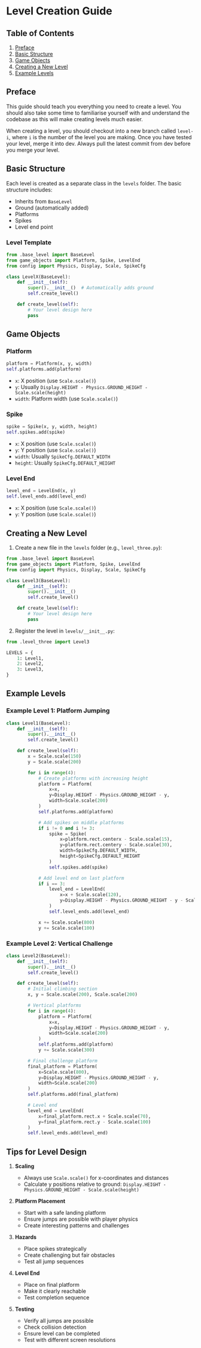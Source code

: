 # Level Creation Guide

## Table of Contents
1. [Preface](#preface)
2. [Basic Structure](#basic-structure)
3. [Game Objects](#game-objects)
4. [Creating a New Level](#creating-a-new-level)
5. [Example Levels](#example-levels)

## Preface

This guide should teach you everything you need to create a level. You should also take some time to familiarise yourself with and understand the codebase as this will make creating levels much easier.

When creating a level, you should checkout into a new branch called `level-i`, where `i` is the number of the level you are making. Once you have tested your level, merge it into dev. Always pull the latest commit from dev before you merge your level.

## Basic Structure

Each level is created as a separate class in the `levels` folder. The basic structure includes:
- Inherits from `BaseLevel`
- Ground (automatically added)
- Platforms
- Spikes
- Level end point

### Level Template
```python
from .base_level import BaseLevel
from game_objects import Platform, Spike, LevelEnd
from config import Physics, Display, Scale, SpikeCfg

class LevelX(BaseLevel):
    def __init__(self):
        super().__init__()  # Automatically adds ground
        self.create_level()

    def create_level(self):
        # Your level design here
        pass
```

## Game Objects

### Platform
```python
platform = Platform(x, y, width)
self.platforms.add(platform)
```
- `x`: X position (use `Scale.scale()`)
- `y`: Usually `Display.HEIGHT - Physics.GROUND_HEIGHT - Scale.scale(height)`
- `width`: Platform width (use `Scale.scale()`)

### Spike
```python
spike = Spike(x, y, width, height)
self.spikes.add(spike)
```
- `x`: X position (use `Scale.scale()`)
- `y`: Y position (use `Scale.scale()`)
- `width`: Usually `SpikeCfg.DEFAULT_WIDTH`
- `height`: Usually `SpikeCfg.DEFAULT_HEIGHT`

### Level End
```python
level_end = LevelEnd(x, y)
self.level_ends.add(level_end)
```
- `x`: X position (use `Scale.scale()`)
- `y`: Y position (use `Scale.scale()`)

## Creating a New Level

1. Create a new file in the `levels` folder (e.g., `level_three.py`):
```python
from .base_level import BaseLevel
from game_objects import Platform, Spike, LevelEnd
from config import Physics, Display, Scale, SpikeCfg

class Level3(BaseLevel):
    def __init__(self):
        super().__init__()
        self.create_level()

    def create_level(self):
        # Your level design here
        pass
```

2. Register the level in `levels/__init__.py`:
```python
from .level_three import Level3

LEVELS = {
    1: Level1,
    2: Level2,
    3: Level3,
}
```

## Example Levels

### Example Level 1: Platform Jumping
```python
class Level1(BaseLevel):
    def __init__(self):
        super().__init__()
        self.create_level()

    def create_level(self):
        x = Scale.scale(150)
        y = Scale.scale(200)

        for i in range(4):
            # Create platforms with increasing height
            platform = Platform(
                x=x,
                y=Display.HEIGHT - Physics.GROUND_HEIGHT - y,
                width=Scale.scale(200)
            )
            self.platforms.add(platform)

            # Add spikes on middle platforms
            if i != 0 and i != 3:
                spike = Spike(
                    x=platform.rect.centerx - Scale.scale(15),
                    y=platform.rect.centery - Scale.scale(30),
                    width=SpikeCfg.DEFAULT_WIDTH,
                    height=SpikeCfg.DEFAULT_HEIGHT
                )
                self.spikes.add(spike)

            # Add level end on last platform
            if i == 3:
                level_end = LevelEnd(
                    x=x + Scale.scale(120),
                    y=Display.HEIGHT - Physics.GROUND_HEIGHT - y - Scale.scale(110)
                )
                self.level_ends.add(level_end)

            x += Scale.scale(800)
            y += Scale.scale(100)
```

### Example Level 2: Vertical Challenge
```python
class Level2(BaseLevel):
    def __init__(self):
        super().__init__()
        self.create_level()

    def create_level(self):
        # Initial climbing section
        x, y = Scale.scale(200), Scale.scale(200)

        # Vertical platforms
        for i in range(4):
            platform = Platform(
                x=x,
                y=Display.HEIGHT - Physics.GROUND_HEIGHT - y,
                width=Scale.scale(200)
            )
            self.platforms.add(platform)
            y += Scale.scale(300)

        # Final challenge platform
        final_platform = Platform(
            x=Scale.scale(800),
            y=Display.HEIGHT - Physics.GROUND_HEIGHT - y,
            width=Scale.scale(200)
        )
        self.platforms.add(final_platform)

        # Level end
        level_end = LevelEnd(
            x=final_platform.rect.x + Scale.scale(70),
            y=final_platform.rect.y - Scale.scale(100)
        )
        self.level_ends.add(level_end)
```

## Tips for Level Design
1. **Scaling**
   - Always use `Scale.scale()` for x-coordinates and distances
   - Calculate y positions relative to ground: `Display.HEIGHT - Physics.GROUND_HEIGHT - Scale.scale(height)`

2. **Platform Placement**
   - Start with a safe landing platform
   - Ensure jumps are possible with player physics
   - Create interesting patterns and challenges

3. **Hazards**
   - Place spikes strategically
   - Create challenging but fair obstacles
   - Test all jump sequences

4. **Level End**
   - Place on final platform
   - Make it clearly reachable
   - Test completion sequence

5. **Testing**
   - Verify all jumps are possible
   - Check collision detection
   - Ensure level can be completed
   - Test with different screen resolutions
